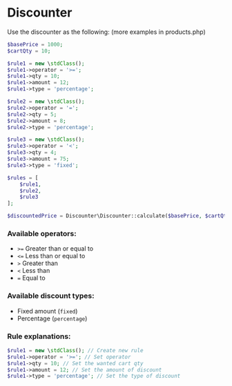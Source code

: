 # Discounter

Use the discounter as the following: (more examples in products.php)
```php
$basePrice = 1000;
$cartQty = 10;

$rule1 = new \stdClass();
$rule1->operator = '>=';
$rule1->qty = 10;
$rule1->amount = 12;
$rule1->type = 'percentage';

$rule2 = new \stdClass();
$rule2->operator = '=';
$rule2->qty = 5;
$rule2->amount = 8;
$rule2->type = 'percentage';

$rule3 = new \stdClass();
$rule3->operator = '<';
$rule3->qty = 4;
$rule3->amount = 75;
$rule3->type = 'fixed';

$rules = [
    $rule1,
    $rule2,
    $rule3
];

$discountedPrice = Discounter\Discounter::calculate($basePrice, $cartQty, $rules)->get();
```

### Available operators:
 - `>=` Greater than or equal to
 - `<=` Less than or equal to
 - `>` Greater than
 - `<` Less than
 - `=` Equal to
 
 ### Available discount types:
 - Fixed amount (`fixed`)
 - Percentage (`percentage`)
 

### Rule explanations:
```php
$rule1 = new \stdClass(); // Create new rule
$rule1->operator = '>='; // Set operator
$rule1->qty = 10; // Set the wanted cart qty
$rule1->amount = 12; // Set the amount of discount
$rule1->type = 'percentage'; // Set the type of discount
```
 
 
